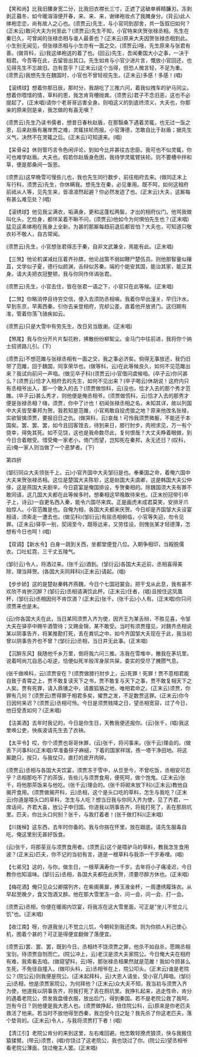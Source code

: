 <!-- { "loadSidebar": true } -->
【笑和尚】比我旧腰身宽二分，比我旧衣襟长三寸，正遮了这破单裤精臁刃。冻剥剥正暮冬，如今暖溶溶便开春，来、来、来，谢绨袍妆点了我腌身分。(背云)此人绨袍恋恋，尚有故人之心也。(须贾云)先生，与小官同到邸舍，共一饭叙旧如何？(正末云)敢问大夫为何至此？(须贾云)先生不知，小官特来庆贺张禄丞相。先生在秦已久，可曾闻的张禄丞相与谁人最善也？(正末云)原来大夫因贺张禄丞相到此。小生别无闻见，但张禄丞相与小生亦有一面之交。(须贾云)哦，先生原来与张君有善。(做背科，云)我这绨袍送的着了也。(回云)先生，吾闻秦国大小之事，一决于相君。今吾等在此，去留皆出其口。先生如肯与小官少进片言，慨放小官回还，也见得先生不忘故旧。岂有意乎？(正末云)这个当得，但恐人微言轻，不足为重。(须贾云)我想先生在魏国时，小官也不曾轻视先生。(正末云)多感！多感！(唱)

【滚绣球】想着你那日辰，那时分，我胡吃了三推六问，着我似拽车的驴马同尘。想着你喂惜的情，草料的恩，我怎肯背槽抛粪。(须贾云)君子不念旧恶，这也不必提起了。(正末唱)请你个老哥哥远害全身。则咱这义的到底终须义，大夫也，你那亲的原来则是亲，我怎做的有喜无嗔？

(须贾云)先生乃读书儒者，想昔日春秋赵盾，在那翳桑下遇着灵辄，也无过一饭之恩，后来赵盾有屠岸贾之难，灵辄扶轮而报。小官薄德，怎敢自比于赵盾；据先生义气，决然不在灵辄之后。(正末云)可知道来。(唱)

【呆骨朵】休则管巧言令色闲评论，到如今比并甚往古忠臣。我可也不似灵辄，你可也难学赵盾。大夫也，假若你赵盾身危困，我待学灵辄臂扶轮。则不要槽中拌和草，便是那桑间一饭恩。

(须贾云)这早晚雪可慢些儿也，我也先生同行数步，前往相府去来。(做同正末上车行科，须贾云)先生，你休瞒我。想先生在秦，必见重用。既不呵，如何这相府前祗从人等，见先生来，皆凛凛然起避？你必然发迹了也。(正末云)大夫，这厮每有甚么难见处？(唱)

【滚绣球】他见我尘满衣，垢满身，更和这蓬松两鬓，才出的相府仪门。他骂我做叫化头，乞俭身，都佯呆着不瞅不问，(须贾云)他如今为何惧怕先生也？(正末唱)猛见这素绨袍在我身上全新。为甚的那厮每趋前退后都皆怕？大夫也，可知道只敬衣衫不敬人，自古常闻。

(须贾云)先生，小官想张君得志于秦，自非文武兼全，焉能有此。(正末唱)

【三煞】他论机谋减灶压着齐孙膑，他论战策不弱如鞭尸楚伍员。则他那智量似穰苴，文学似子夏，德行似颜渊，舌辩似苏秦。端的个能安其国，能治其家，能正其身。请大夫把衣冠整顿，我与你同作伴谒张君。

(须贾云)先生，小官去住，皆在张君一语之下，小官只在此等候。(正末唱)

【二煞】你略消停且待穷交信，便入去须防丞相嗔。我着你早出潼关，早归汴水，早到东京，早离西秦。引你去亲登相府，完却公差，直着他开放贤门。这归期有准，管着你荡飞骑疾如云。

(须贾云)只是大雪中有劳先生，改日另当致谢。(正末唱)

【煞尾】我与你分开片片梨花粉，拂散纷纷柳絮尘。金马门中往前进，我将你个纳士招贤路儿引。(下)

(须贾云)不想范雎与张禄丞相有一面之交，我之事必济矣。倘得无事放还，我仍旧带了范雎，回于魏国，同享荣华也。(做等科，云)在此等候良久，如何不见范雎出来？我试向前问一声咱。(做见卒子科)(须贾云)小官借问虞候咱。(卒子云)你问甚么？(须贾云)恰才入相府去的先生，如何不见出来？(卒子喝云)休胡说！这府内只有丞相爷出入，那一个敢入的去？(须贾做惊科，云)没也，恰才入去的那个秀才范雎。(卒子云)甚么秀才，则他便是俺丞相爷。(须贾做慌科，云)恰才入去的那秀才便是张禄丞相？嗨，须贾，你中了计也！初闻张禄丞相之名，未知其详，故以列国中大夫皆至秦邦为贺。我若知是范雎，小官焉敢自投虎狼之地？原来他改名张禄，实欲智擒须贾，要报旧日之仇。(做哭科，云)哀哉！可怜我须贾微躯，不能还于本国矣。罢、罢、罢，如今且回客馆去，待到来日，膝行肘步，肉袒求见，万一有个侥幸，得免其死。如不见饶，这也是我命数尽此，复何恨哉？大丈夫睁着眼做，到今日合着眼受。惜受俺一家老小，倚门而望，岂知死在秦邦，永无还日？(叹科，云)俺一家人则当做了一个恶梦者。(下)

第四折

(邹衍同众大夫领张千上，云)小官齐国中大夫邹衍是也。奉秦国之命，着俺六国中大夫来贺张禄丞相。这位是楚国大夫陈轸，这是赵国大夫虞卿，这是韩国大夫公仲侈，这是燕国大夫剧辛。今日筵宴是俺国排设，专贺秦相的。除魏国须大夫有罪不敢同请，这几国大夫都在此等候多时。想秦相这早晚敢待来也。(正末扮冠带引卒子上，诗云)一自更名西入秦，能令六国尽来宾。正是画虎未成君莫笑，安排牙爪始惊人。小官范雎是也。自俺为相，各国大夫都来庆贺。今日却是齐国邹大夫设宴相请，须索走一遭去也。(做见科)(邹衍云)有屈丞相俯临，小官等失迎，勿令见罪。(正末云)驿亭一别，契阔至今，既辱远来，又劳佳设。则愧张某才轻德薄，怎想有今日也呵！(唱)

【双调】【新水令】白身一跳到关西，坐都堂便登八位。入朝争相印，当殿脱儒衣。口吐虹霓，三千丈五陵气。

(邹衍云)令人，将酒过来。(张千云)酒到。(邹衍云)各国大夫近前，丞相喜得美除，理当拜贺。(各国大夫同拜科)(正末云)请起。(唱)

【步步娇】这的是楚赵秦韩齐燕魏，今日个七国冠裳会。把干戈从此息，我有甚不欢欣不肯拚沉醉？(邹衍云)丞相请满饮此杯。(正末云)住者，(唱)且按住这凤凰杯，(邹衍云)丞相因何不肯饮酒？(正末云)张千。(张千云)小人有。(正末唱)你只问须贾来也是未。

(云)你各国大夫在此，当日某同须贾入齐为使，因齐王为某舌辩，不胜见喜，令邹大夫在驿亭中赐牛酒管待；又赐金锦，某不敢受。当时有须贾撞见，对魏齐丞相说某以阴事告齐，将某推勘打死，丢在粪坑之中。如今齐国邹大夫现在于此，我当初曾以阴事告齐也不曾？(邹衍云)丞相，当日并无此事。(正末唱)

【沉醉东风】我随他千乡万里，倒将我六问三推。冻我在雪堆中，撇我在茅坑里。说着呵尚兀自恶心呕逆，恰便似死羊般浑身尿共屎，委实的受尽了腌臜气息。

(张千做唤科，云)须贾安在？(须贾做膝行肘步上，云)死罪！死罪！贾不意相君能自致于青霄之上，贾不敢复读天下之书，贾不敢复与天下之事，贾不敢复相天下之人矣。贾有死罪，请入鼎镬之中，请置狐貉之地，唯相君命之。(正末云)须贾，你罪有几何？(须贾云)贾得罪于相君多矣，擢贾之发，不足数贾这罪。(正末云)你今日因何来迟？(须贾云)丞相可怜。今日是须贾贱降之日，望丞相宽容，过了今日，他日受责如何？(正末唱)

【沽美酒】去年时我记的，今日是你生日，天教我便还报你。(云)张千，(唱)我这里唤公吏，快疾波请先生去了衣袂。

【太平令】哎，你个须贾也哥哥休罪，(云)张千，将问事来。(张千云)理会的。(做丢下问事科)(正末唱)早准备拶子麻槌，下着的国家祥瑞，拣一塔干净田地。将这厮跪只，按只，与我仗只，直打的皮开肉碎。

(须贾云)丞相与各国大夫饮宴，须贾冻于雪中，从旦至今，不曾吃饭，丞相安可忍乎？丞相那吃不了的茶饭，告些儿与须贾食用，便死呵，做个饱鬼。(正末云)张千，将他那茶饭来与他吃。(张千云)理会的。(张千将砌末放下科)(正末云)教他自揭开食用。(须贾做揭开科，云)丞相，这个是头口吃的草料，怎生与我吃？(正末云)你道是喂头口的草料，怎生与人吃？想当日我与你同入齐为使，见了齐君，一席话间，齐君大喜，放公子申归国。你道我以阴事告齐，将我打死了，丢在那厕坑里。匹夫，你比头口何别？张千，与我打着者！(张千做打科)(正末唱)

【川拨棹】这东西，去年时你备的。我与你揣在怀里，放在跟底。请先生服毒自吃，俺这里别无甚好饭食。

(云)张千，将那莝豆与须贾食用者。(须贾云)这个是喂驴马的草料，教我怎生食用波？(正末云)匹夫，你不记的当初有言，道是一根草料与我添一千岁寿哩。(唱)

【七弟兄】这的，与你，做生日，一根草满寿你一千岁。去年将小子痛凌迟，今日教你也知滋味。(邹衍云)丞相，各国大夫都在此庆贺，须要尽醉方休也。(正末唱)

【梅花酒】俺只见众公卿摆列齐，在紫阁黄扉，捧玉液金杯，一周遭绣履珠衣。从早起至晚夕，食又饱酒又醉。他在那大雪里冻一会、问一会，问一会、打一会。

(须贾云)丞相，你便在暖阁内饮宴，将我冻在这大雪里面，可正是"坐儿不觉立儿饥"也。(正末唱)

【收江南】呀，你道我坐儿不觉立儿饥，今朝轮到我还席。则为你损人利己使心机，图着个甚的？可正是得便宜翻做了落便宜。

(须贾云)罢、罢、罢，既到今日，丞相终不饶须贾之罪，他杀不如自杀，愿赐丞相宝剑，待须贾自刎而亡。(院公冲上，云)老汉是须大夫家院公。今日俺大夫在相府有难，我索看去咱。(做窥望科，云)呀，那张禄丞相果然就是范雎！我如今顾甚么生死，不免径自撞入。(做叩头科，云)丞相爷在上，院公叩头。(正末云)谁是老院公？(院公云)则我便是院公。(正末起拜科，云)大恩人请坐，受小官几拜咱。(邹衍云)丞相，他是须贾家院公，为何拜他？(正末云)众大夫不知，我当初与须贾入齐为使，他道我以阴事告齐，将我打死了丢在厕坑里。我挣扎起来，逃走性命，肯分的遇着老院公，赍发我盘缠衣服，放出后门，得到秦国。若不是老院公救了我呵，岂有今日？则他便是我大恩人也。(须贾做挣起，扭住院公科，云)原来是你老匹夫救活了他来。若当时不放他得至西秦，我岂受今日之耻？我先杀了你这老匹夫，落个垫背的。(正末云)令人，与我将须贾打下者！(唱)

【清江引】老院公肯分的来到这里，左右难回避。他怎敢轻撩虎狼须，快与我搬住猿猱臂。(带云)须贾，(唱)你饶过了这老院公，我也饶过了你。(院公云)望丞相爷看老院公薄面，饶过俺主人罢。(正末唱)

